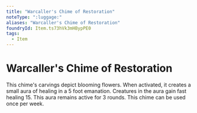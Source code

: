 ```yaml
---
title: "Warcaller's Chime of Restoration"
noteType: ":luggage:"
aliases: "Warcaller's Chime of Restoration"
foundryId: Item.ts73hVk3mHBypPE0
tags:
  - Item
---
```


# Warcaller's Chime of Restoration

This chime's carvings depict blooming flowers. When activated, it creates a small aura of healing in a 5 foot emanation. Creatures in the aura gain fast healing 15. This aura remains active for 3 rounds. This chime can be used once per week.
